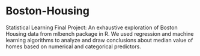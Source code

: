 # Boston-Housing
Statistical Learning Final Project: An exhaustive exploration of Boston Housing data from mlbench package in R. We used regression and machine learning algorithms to analyze and draw conclusions about median value of homes based on numerical and categorical predictors.
